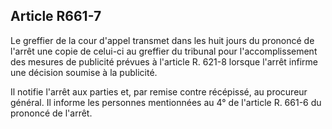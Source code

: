 Article R661-7
----
Le greffier de la cour d'appel transmet dans les huit jours du prononcé de
l'arrêt une copie de celui-ci au greffier du tribunal pour l'accomplissement des
mesures de publicité prévues à l'article R. 621-8 lorsque l'arrêt infirme une
décision soumise à la publicité.

Il notifie l'arrêt aux parties et, par remise contre récépissé, au procureur
général. Il informe les personnes mentionnées au 4° de l'article R. 661-6 du
prononcé de l'arrêt.
